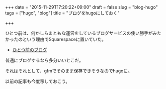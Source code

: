 +++
date = "2015-11-29T17:20:22+09:00"
draft = false
slug = "blog-hugo"
tags = ["hugo", "blog"]
title = "ブログをhugoにしておく"

+++

ひとつ前は、何かしらまともな運営をしているブログサービスの使い勝手がみたかったのという理由でSquarespaceに置いていた。

-  [ひとつ前のブログ](https://sawanoboly.squarespace.com)

普通にブログするなら多分いいとこだ。

それはそれとして、gfmでそのまま保存できそうなのでhugoに。

以前の記事も今度移しておこう。
